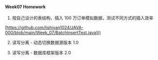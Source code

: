 #### Week07 Homework
1. 按自己设计的表结构，插入 100 万订单模拟数据，测试不同方式的插入效率

 [https://github.com/lishiyan1024/JAVA-000/blob/main/Week_07/BatchInsertTest.java]()

2. 读写分离 - 动态切换数据源版本 1.0


3. 读写分离 - 数据库框架版本 2.0